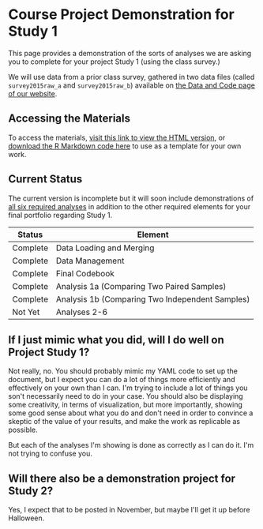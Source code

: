 # Course Project Demonstration for Study 1

This page provides a demonstration of the sorts of analyses we are asking you to complete for your project Study 1 (using the class survey.) 

We will use data from a prior class survey, gathered in two data files (called `survey2015raw_a` and `survey2015raw_b`) available on [the Data and Code page of our website](https://github.com/THOMASELOVE/431-2018-data).

## Accessing the Materials

To access the materials, [visit this link to view the HTML version](http://htmlpreview.github.io/?https://github.com/THOMASELOVE/431-2018-project/blob/master/demo_study1/431-project-study1-demonstration.html), or [download the R Markdown code here](https://raw.githubusercontent.com/THOMASELOVE/431-2018-project/master/demo_study1/431-project-study1-demonstration.Rmd) to use as a template for your own work.

## Current Status

The current version is incomplete but it will soon include demonstrations of [all six required analyses](https://thomaselove.github.io/431-2018-project/taskG.html#the-six-required-analyses-for-study-1-1) in addition to the other required elements for your final portfolio regarding Study 1.

Status   | Element 
-------- | --------------------------------------------------------
Complete | Data Loading and Merging
Complete | Data Management
Complete | Final Codebook
Complete | Analysis 1a (Comparing Two Paired Samples)
Complete | Analysis 1b (Comparing Two Independent Samples)
Not Yet  | Analyses 2-6

## If I just mimic what you did, will I do well on Project Study 1?

Not really, no. You should probably mimic my YAML code to set up the document, but I expect you can do a lot of things more efficiently and effectively on your own than I can. I'm trying to include a lot of things you son't necessarily need to do in your case. You should also be displaying some creativity, in terms of visualization, but more importantly, showing some good sense about what you do and don't need in order to convince a skeptic of the value of your results, and make the work as replicable as possible.

But each of the analyses I'm showing is done as correctly as I can do it. I'm not trying to confuse you.

## Will there also be a demonstration project for Study 2?

Yes, I expect that to be posted in November, but maybe I'll get it up before Halloween.

